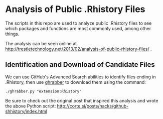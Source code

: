 Analysis of Public .Rhistory Files
==================================

The scripts in this repo are used to analyze public .Rhistory files to see which packages and functions are most commonly used, among other things.

The analysis can be seen online at http://trestletechnology.net/2013/02/analysis-of-public-rhistory-files/ .

Identification and Download of Candidate Files
----------------------------------------------

We can use GitHub's Advanced Search abilities to identify files ending in .Rhistory, then use [ghrabber](https://github.com/cortesi/ghrabber) to download them using the command:

    ./ghrabber.py "extension:Rhistory"
    
Be sure to check out the original post that inspired this analysis and wrote the above Python script: http://corte.si/posts/hacks/github-shhistory/index.html 
